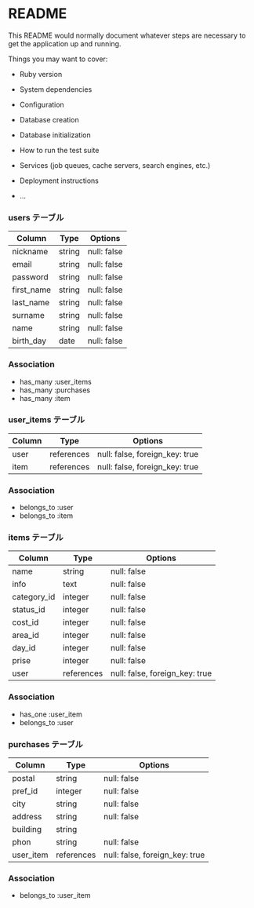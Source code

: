 # README

This README would normally document whatever steps are necessary to get the
application up and running.

Things you may want to cover:

* Ruby version

* System dependencies

* Configuration

* Database creation

* Database initialization

* How to run the test suite

* Services (job queues, cache servers, search engines, etc.)

* Deployment instructions

* ...


###  users テーブル

| Column       | Type        | Options     |
|------------- |-------------|-------------|
| nickname     | string      | null: false |
| email        | string      | null: false |
| password     | string      | null: false |
| first_name   | string      | null: false |
| last_name    | string      | null: false |
| surname      | string      | null: false |
| name         | string      | null: false |
| birth_day    | date        | null: false |

### Association

- has_many :user_items
- has_many :purchases
- has_many :item


### user_items テーブル

| Column  | Type       | Options                        |
|-------- |------------|--------------------------------|
| user    | references | null: false, foreign_key: true |
| item    | references | null: false, foreign_key: true |

### Association

- belongs_to :user
- belongs_to :item


### items テーブル

| Column      | Type       | Options                        |
|-------------|------------|--------------------------------|
| name        | string     | null: false                    |
| info        | text       | null: false                    |
| category_id | integer    | null: false                    | 
| status_id   | integer    | null: false                    |
| cost_id     | integer    | null: false                    |
| area_id     | integer    | null: false                    |
| day_id      | integer    | null: false                    |
| prise       | integer    | null: false                    |
| user        | references | null: false, foreign_key: true |

### Association

- has_one :user_item
- belongs_to :user


### purchases テーブル

| Column        | Type       | Options                        |
|---------------|------------|--------------------------------|
| postal        | string     | null: false                    |
| pref_id       | integer    | null: false                    |
| city          | string     | null: false                    |
| address       | string     | null: false                    |
| building      | string     |                                |
| phon          | string     | null: false                    |
| user_item     | references | null: false, foreign_key: true |

### Association

- belongs_to :user_item